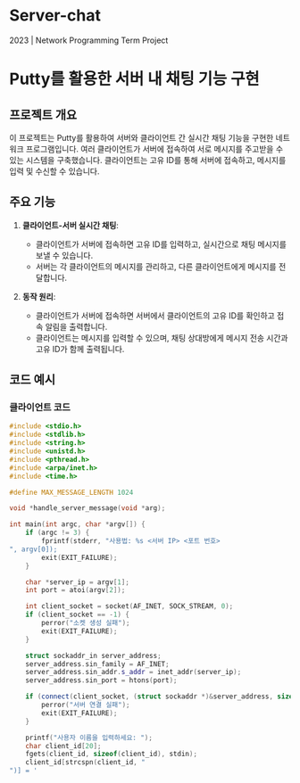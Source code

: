 # Server-chat
2023 | Network Programming Term Project

# Putty를 활용한 서버 내 채팅 기능 구현

## 프로젝트 개요

이 프로젝트는 Putty를 활용하여 서버와 클라이언트 간 실시간 채팅 기능을 구현한 네트워크 프로그램입니다. 여러 클라이언트가 서버에 접속하여 서로 메시지를 주고받을 수 있는 시스템을 구축했습니다. 클라이언트는 고유 ID를 통해 서버에 접속하고, 메시지를 입력 및 수신할 수 있습니다.

## 주요 기능

1. **클라이언트-서버 실시간 채팅**:
   - 클라이언트가 서버에 접속하면 고유 ID를 입력하고, 실시간으로 채팅 메시지를 보낼 수 있습니다.
   - 서버는 각 클라이언트의 메시지를 관리하고, 다른 클라이언트에게 메시지를 전달합니다.

2. **동작 원리**:
   - 클라이언트가 서버에 접속하면 서버에서 클라이언트의 고유 ID를 확인하고 접속 알림을 출력합니다.
   - 클라이언트는 메시지를 입력할 수 있으며, 채팅 상대방에게 메시지 전송 시간과 고유 ID가 함께 출력됩니다.

## 코드 예시

### 클라이언트 코드
```cpp
#include <stdio.h>
#include <stdlib.h>
#include <string.h>
#include <unistd.h>
#include <pthread.h>
#include <arpa/inet.h>
#include <time.h>

#define MAX_MESSAGE_LENGTH 1024

void *handle_server_message(void *arg);

int main(int argc, char *argv[]) {
    if (argc != 3) {
        fprintf(stderr, "사용법: %s <서버 IP> <포트 번호>
", argv[0]);
        exit(EXIT_FAILURE);
    }

    char *server_ip = argv[1];
    int port = atoi(argv[2]);

    int client_socket = socket(AF_INET, SOCK_STREAM, 0);
    if (client_socket == -1) {
        perror("소켓 생성 실패");
        exit(EXIT_FAILURE);
    }

    struct sockaddr_in server_address;
    server_address.sin_family = AF_INET;
    server_address.sin_addr.s_addr = inet_addr(server_ip);
    server_address.sin_port = htons(port);

    if (connect(client_socket, (struct sockaddr *)&server_address, sizeof(server_address)) == -1) {
        perror("서버 연결 실패");
        exit(EXIT_FAILURE);
    }

    printf("사용자 이름을 입력하세요: ");
    char client_id[20];
    fgets(client_id, sizeof(client_id), stdin);
    client_id[strcspn(client_id, "
")] = '
